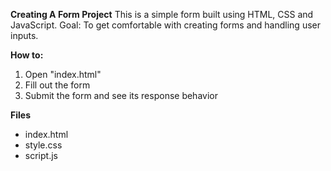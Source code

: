**Creating A Form Project**
This is a simple form built using HTML, CSS and JavaScript.
Goal: To get comfortable with creating forms and handling user inputs.

**How to:**

1. Open "index.html"
2. Fill out the form
3. Submit the form and see its response behavior

**Files**

- index.html
- style.css
- script.js
